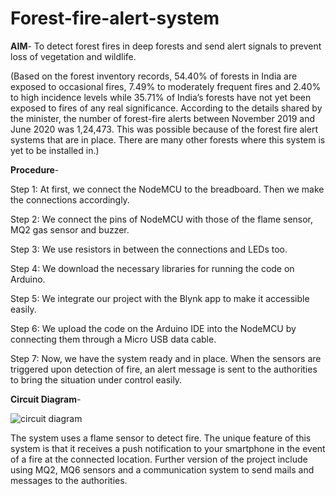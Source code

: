 # Forest-fire-alert-system

**AIM**- To detect forest fires in deep forests and send alert signals to prevent loss of vegetation and wildlife. 

(Based on the forest inventory records, 54.40% of forests in India are exposed to occasional fires, 7.49% to moderately frequent fires and 2.40% to high incidence levels while 35.71% of India’s forests have not yet been exposed to fires of any real significance. According to the details shared by the minister, the number of forest-fire alerts between November 2019 and June 2020 was 1,24,473. This was possible because of the forest fire alert systems that are in place. There are many other forests where this system is yet to be installed in.)

**Procedure**- 

Step 1: At first, we connect the NodeMCU to the breadboard. Then we make the connections accordingly.

Step 2:  We connect the pins of NodeMCU with those of the flame sensor, MQ2 gas sensor and buzzer.

Step 3:  We use resistors in between the connections and LEDs too.

Step 4:  We download the necessary libraries for running the code on Arduino.

Step 5: We integrate our project with the Blynk app to make it accessible easily.

Step 6:  We upload the code on the Arduino IDE into the NodeMCU by connecting them through a Micro USB data cable.

Step 7: Now, we have the system ready and in place. When the sensors are triggered upon detection of fire, an alert message is sent to the authorities to bring the situation under control easily.

**Circuit Diagram**- 

![circuit diagram](https://github.com/sakethdss/Forest-fire-alert-system-/assets/162797972/8fd9a9c2-eb3b-46d7-902f-1216c2844e98)


The system uses a flame sensor to detect fire. The unique feature of this system is that it receives a push notification to your smartphone in the event of a fire at the connected location. Further version of the project include using MQ2, MQ6 sensors and a communication system to send mails and messages to the authorities. 
